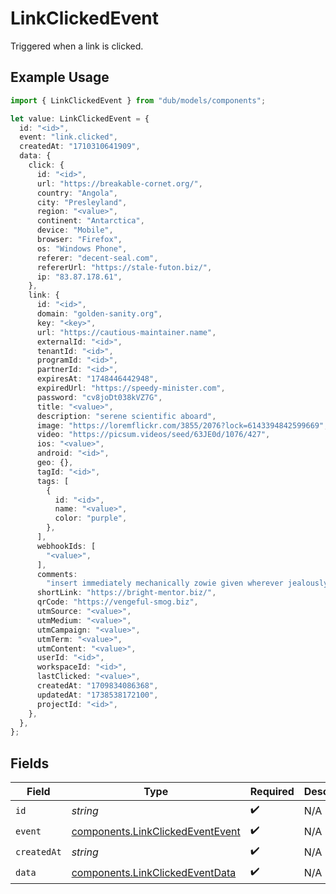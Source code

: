 # LinkClickedEvent

Triggered when a link is clicked.

## Example Usage

```typescript
import { LinkClickedEvent } from "dub/models/components";

let value: LinkClickedEvent = {
  id: "<id>",
  event: "link.clicked",
  createdAt: "1710310641909",
  data: {
    click: {
      id: "<id>",
      url: "https://breakable-cornet.org/",
      country: "Angola",
      city: "Presleyland",
      region: "<value>",
      continent: "Antarctica",
      device: "Mobile",
      browser: "Firefox",
      os: "Windows Phone",
      referer: "decent-seal.com",
      refererUrl: "https://stale-futon.biz/",
      ip: "83.87.178.61",
    },
    link: {
      id: "<id>",
      domain: "golden-sanity.org",
      key: "<key>",
      url: "https://cautious-maintainer.name",
      externalId: "<id>",
      tenantId: "<id>",
      programId: "<id>",
      partnerId: "<id>",
      expiresAt: "1748446442948",
      expiredUrl: "https://speedy-minister.com",
      password: "cv8joDt038kVZ7G",
      title: "<value>",
      description: "serene scientific aboard",
      image: "https://loremflickr.com/3855/2076?lock=6143394842599669",
      video: "https://picsum.videos/seed/63JE0d/1076/427",
      ios: "<value>",
      android: "<id>",
      geo: {},
      tagId: "<id>",
      tags: [
        {
          id: "<id>",
          name: "<value>",
          color: "purple",
        },
      ],
      webhookIds: [
        "<value>",
      ],
      comments:
        "insert immediately mechanically zowie given wherever jealously",
      shortLink: "https://bright-mentor.biz/",
      qrCode: "https://vengeful-smog.biz",
      utmSource: "<value>",
      utmMedium: "<value>",
      utmCampaign: "<value>",
      utmTerm: "<value>",
      utmContent: "<value>",
      userId: "<id>",
      workspaceId: "<id>",
      lastClicked: "<value>",
      createdAt: "1709834086368",
      updatedAt: "1738538172100",
      projectId: "<id>",
    },
  },
};
```

## Fields

| Field                                                                                | Type                                                                                 | Required                                                                             | Description                                                                          |
| ------------------------------------------------------------------------------------ | ------------------------------------------------------------------------------------ | ------------------------------------------------------------------------------------ | ------------------------------------------------------------------------------------ |
| `id`                                                                                 | *string*                                                                             | :heavy_check_mark:                                                                   | N/A                                                                                  |
| `event`                                                                              | [components.LinkClickedEventEvent](../../models/components/linkclickedeventevent.md) | :heavy_check_mark:                                                                   | N/A                                                                                  |
| `createdAt`                                                                          | *string*                                                                             | :heavy_check_mark:                                                                   | N/A                                                                                  |
| `data`                                                                               | [components.LinkClickedEventData](../../models/components/linkclickedeventdata.md)   | :heavy_check_mark:                                                                   | N/A                                                                                  |